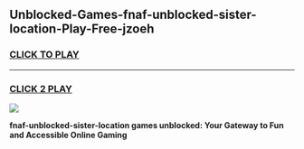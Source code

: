 
## Unblocked-Games-fnaf-unblocked-sister-location-Play-Free-jzoeh
<h3>
<a href="https://premium76.site?title=fnaf-unblocked-sister-location&ref=23A">CLICK TO PLAY</a></h3>
<hr>

<h3>
<a href="https://premium76.site?title=fnaf-unblocked-sister-location&ref=23A">CLICK 2 PLAY</a>
  
</h3>

<a href="https://premium76.site?title=fnaf-unblocked-sister-location&ref=23A"><img src="https://clearcache.store/games.png"></a>


**fnaf-unblocked-sister-location games unblocked: Your Gateway to Fun and Accessible Online Gaming**
